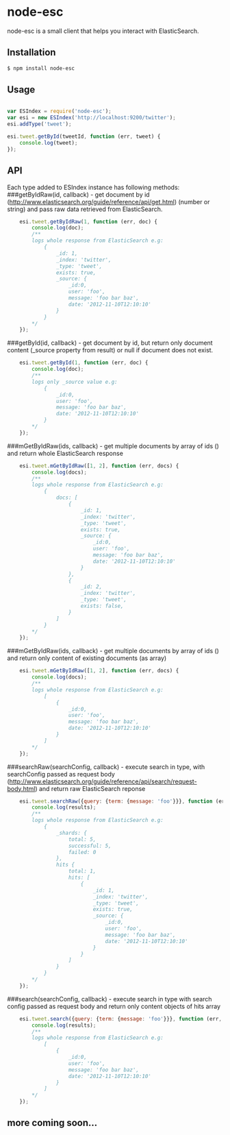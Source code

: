 # node-esc
node-esc is a small client that helps you interact with ElasticSearch.

## Installation

```sh
$ npm install node-esc
```

## Usage
```javascript

var ESIndex = require('node-esc');
var esi = new ESIndex('http://localhost:9200/twitter');
esi.addType('tweet');

esi.tweet.getById(tweetId, function (err, tweet) {
    console.log(tweet);
});
```

## API
Each type added to ESIndex instance has following methods:
###getByIdRaw(id, callback) - get document by id (http://www.elasticsearch.org/guide/reference/api/get.html) (number or string) and pass raw data retrieved from ElasticSearch.
```javascript
    esi.tweet.getByIdRaw(1, function (err, doc) {
        console.log(doc);
        /**
        logs whole response from ElasticSearch e.g:
            {
                _id: 1,
                _index: 'twitter',
                _type: 'tweet',
                exists: true,
                _source: {
                    _id:0,
                    user: 'foo',
                    message: 'foo bar baz',
                    date: '2012-11-10T12:10:10'
                }
            }
        */
    });
```
###getById(id, callback) - get document by id, but return only document content (_source property from result) or null if document does not exist.
```javascript
    esi.tweet.getById(1, function (err, doc) {
        console.log(doc);
        /**
        logs only _source value e.g:
            {
                _id:0,
                user: 'foo',
                message: 'foo bar baz',
                date: '2012-11-10T12:10:10'
            }
        */
    });
```

###mGetByIdRaw(ids, callback) - get multiple documents by array of ids () and return whole ElasticSearch response
```javascript
    esi.tweet.mGetByIdRaw([1, 2], function (err, docs) {
        console.log(docs);
        /**
        logs whole response from ElasticSearch e.g:
            {
                docs: [
                    {
                        _id: 1,
                        _index: 'twitter',
                        _type: 'tweet',
                        exists: true,
                        _source: {
                            _id:0,
                            user: 'foo',
                            message: 'foo bar baz',
                            date: '2012-11-10T12:10:10'
                        }
                    },
                    {
                        _id: 2,
                        _index: 'twitter',
                        _type: 'tweet',
                        exists: false,
                    }
                ]
            }
        */
    });
```

###mGetByIdRaw(ids, callback) - get multiple documents by array of ids () and return only content of existing documents (as array)
```javascript
    esi.tweet.mGetByIdRaw([1, 2], function (err, docs) {
        console.log(docs);
        /**
        logs whole response from ElasticSearch e.g:
            [
                {
                    _id:0,
                    user: 'foo',
                    message: 'foo bar baz',
                    date: '2012-11-10T12:10:10'
                }
            ]
        */
    });
```

###searchRaw(searchConfig, callback) - execute search in type, with searchConfig passed as request body (http://www.elasticsearch.org/guide/reference/api/search/request-body.html) and return raw ElasticSearch reponse
```javascript
    esi.tweet.searchRaw({query: {term: {message: 'foo'}}}, function (err, results) {
        console.log(results);
        /**
        logs whole response from ElasticSearch e.g:
            {
                _shards: {
                    total: 5,
                    successful: 5,
                    failed: 0
                },
                hits {
                    total: 1,
                    hits: [
                        {
                            _id: 1,
                            _index: 'twitter',
                            _type: 'tweet',
                            exists: true,
                            _source: {
                                _id:0,
                                user: 'foo',
                                message: 'foo bar baz',
                                date: '2012-11-10T12:10:10'
                            }
                        }
                    ]
                }
            }
        */
    });
```

###search(searchConfig, callback) - execute search in type with search config passed as request body and return only content objects of hits array
```javascript
    esi.tweet.search({query: {term: {message: 'foo'}}}, function (err, results) {
        console.log(results);
        /**
        logs whole response from ElasticSearch e.g:
            [
                {
                    _id:0,
                    user: 'foo',
                    message: 'foo bar baz',
                    date: '2012-11-10T12:10:10'
                }
            ]
        */
    });
```

## more coming soon...
